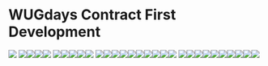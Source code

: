 # WUGdays Contract First Development
![](images/img.png)
![](images/img_1.png)![](images/img_2.png)![](images/img_3.png)![](images/img_4.png)
![](images/img_5.png)![](images/img_6.png)![](images/img_7.png)![](images/img_8.png)![](images/img_9.png)
![](images/img_10.png)![](images/img_11.png)![](images/img_12.png)![](images/img_13.png)![](images/img_14.png)![](images/img_15.png)![](images/img_16.png)![](images/img_17.png)![](images/img_18.png)![](images/img_19.png)
![](images/img_20.png)![](images/img_21.png)![](images/img_22.png)![](images/img_23.png)![](images/img_24.png)![](images/img_25.png)![](images/img_26.png)![](images/img_27.png)![](images/img_28.png)![](images/img_29.png)